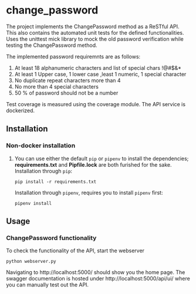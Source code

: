 # change_password
The project implements the ChangePassword method as a ReSTful API. This also contains the automated unit tests for the defined functionalities. Uses the unittest mick library to mock the old password verification while testing the ChangePassword method.

The implemented password requiremnts are as follows:  
1. At least 18 alphanumeric characters and list of special chars !@#$&*  
2. At least 1 Upper case, 1 lower case ,least 1 numeric, 1 special character  
3. No duplicate repeat characters more than 4  
4. No more than 4 special characters  
5. 50 % of password should not be a number  

Test coverage is measured using the coverage module.
The API service is dockerized. 

## Installation
### Non-docker installation
1. You can use either the default `pip` or `pipenv` to install the dependencies; **requirements.txt** and **Pipfile.lock** are both furished for the sake.  
Installation through `pip`:
    ```
    pip install -r requirements.txt
    ```
    Installation through `pipenv`, requires you to install `pipenv` first:
    ```
    pipenv install
    ```

## Usage
### ChangePassword functionality
To check the functionality of the API, start the webserver
```
python webserver.py
```
Navigating to http://localhost:5000/ should show you the home page. The swagger documentation is hosted under http://localhost:5000/api/ui/ where you can manually test out the API.  
